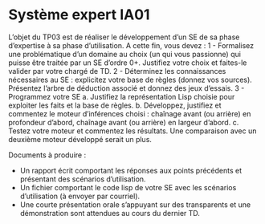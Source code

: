 # Système expert IA01

L’objet du TP03 est de réaliser le développement d’un SE de sa phase d’expertise à sa phase d’utilisation. A cette fin, vous devez :
  1 - Formalisez une problématique d’un domaine au choix (un qui vous passionne) qui puisse être traitée par un SE d’ordre 0+. Justifiez votre choix et faites-le valider par votre chargé de TD.
  2 - Déterminez les connaissances nécessaires au SE : explicitez votre base de règles (donnez vos sources). Présentez l’arbre de déduction associé et donnez des jeux d’essais.
  3 - Programmez votre SE
    a. Justifiez la représentation Lisp choisie pour exploiter les faits et la base de règles.
    b. Développez, justifiez et commentez le moteur d’inférences choisi : chaînage avant (ou arrière) en profondeur d’abord, chaînage avant (ou arrière) en largeur d’abord.
    c. Testez votre moteur et commentez les résultats. Une comparaison avec un deuxième moteur développé serait un plus.
    
    
Documents à produire :
  - Un rapport écrit comportant les réponses aux points précédents et présentant des scénarios d’utilisation.
  - Un fichier comportant le code lisp de votre SE avec les scénarios d’utilisation (à envoyer par courriel).
  - Une courte présentation orale s’appuyant sur des transparents et une démonstration sont attendues au cours du dernier TD.
